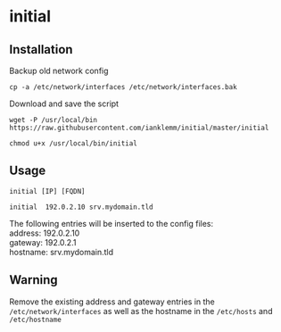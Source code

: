 # initial

## Installation

Backup old network config

```
cp -a /etc/network/interfaces /etc/network/interfaces.bak
```

Download and save the script

```
wget -P /usr/local/bin https://raw.githubusercontent.com/ianklemm/initial/master/initial
```

```
chmod u+x /usr/local/bin/initial
```

## Usage

```
initial [IP] [FQDN]
```

```
initial  192.0.2.10 srv.mydomain.tld
```
    
The following entries will be inserted to the config files:  
address: 192.0.2.10  
gateway: 192.0.2.1  
hostname: srv.mydomain.tld  


## Warning

Remove the existing address and gateway entries in the ```/etc/network/interfaces``` as well as the hostname in the ```/etc/hosts``` and ```/etc/hostname```
